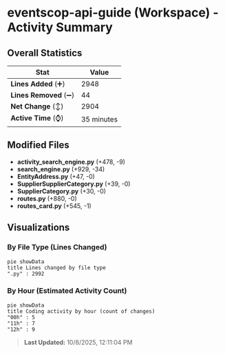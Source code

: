 # eventscop-api-guide (Workspace) - Activity Summary 

## Overall Statistics

| Stat                   | Value                                                             |
| ---------------------- | ----------------------------------------------------------------- |
| **Lines Added** (➕)   | 2948                                          |
| **Lines Removed** (➖) | 44                                        |
| **Net Change** (↕)    | 2904                |
| **Active Time** (⌚)   | 35 minutes |


## Modified Files
- **activity_search_engine.py** (+478, -9)
- **search_engine.py** (+929, -34)
- **EntityAddress.py** (+47, -0)
- **SupplierSupplierCategory.py** (+39, -0)
- **SupplierCategory.py** (+30, -0)
- **routes.py** (+880, -0)
- **routes_card.py** (+545, -1)

## Visualizations

### By File Type (Lines Changed)

```mermaid
pie showData
title Lines changed by file type
".py" : 2992
```

### By Hour (Estimated Activity Count)

```mermaid
pie showData
title Coding activity by hour (count of changes)
"00h" : 5
"11h" : 7
"12h" : 9
```


> **Last Updated:** 10/8/2025, 12:11:04 PM